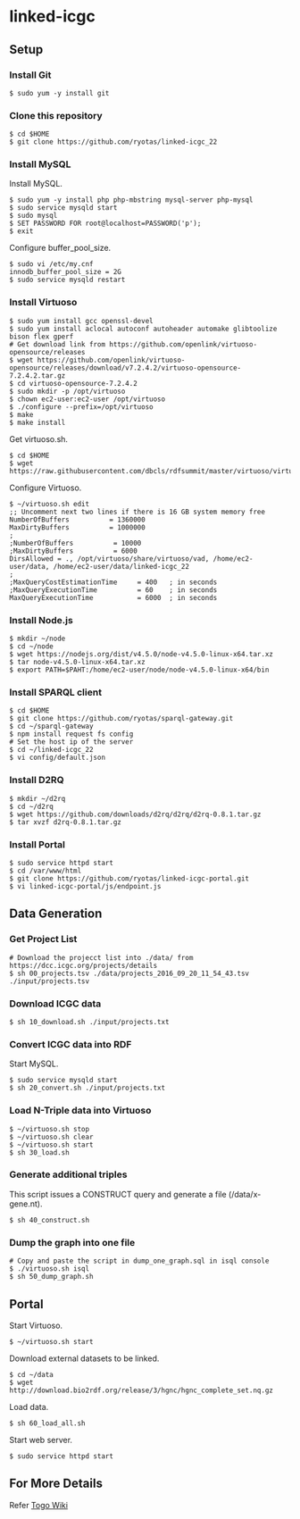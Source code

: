 linked-icgc
===========

## Setup

### Install Git
    $ sudo yum -y install git

### Clone this repository
    $ cd $HOME  
    $ git clone https://github.com/ryotas/linked-icgc_22

### Install MySQL 

Install MySQL.

    $ sudo yum -y install php php-mbstring mysql-server php-mysql
    $ sudo service mysqld start
    $ sudo mysql
    $ SET PASSWORD FOR root@localhost=PASSWORD('p');
    $ exit

Configure buffer_pool_size.

    $ sudo vi /etc/my.cnf
    innodb_buffer_pool_size = 2G
    $ sudo service mysqld restart

### Install Virtuoso

    $ sudo yum install gcc openssl-devel
    $ sudo yum install aclocal autoconf autoheader automake glibtoolize bison flex gperf 
    # Get download link from https://github.com/openlink/virtuoso-opensource/releases
    $ wget https://github.com/openlink/virtuoso-opensource/releases/download/v7.2.4.2/virtuoso-opensource-7.2.4.2.tar.gz
    $ cd virtuoso-opensource-7.2.4.2
    $ sudo mkdir -p /opt/virtuoso
    $ chown ec2-user:ec2-user /opt/virtuoso
    $ ./configure --prefix=/opt/virtuoso
    $ make
    $ make install

Get virtuoso.sh.

    $ cd $HOME
    $ wget https://raw.githubusercontent.com/dbcls/rdfsummit/master/virtuoso/virtuoso.sh

Configure Virtuoso.

    $ ~/virtuoso.sh edit
    ;; Uncomment next two lines if there is 16 GB system memory free
    NumberOfBuffers          = 1360000
    MaxDirtyBuffers          = 1000000
    ;
    ;NumberOfBuffers          = 10000
    ;MaxDirtyBuffers          = 6000
    DirsAllowed = ., /opt/virtuoso/share/virtuoso/vad, /home/ec2-user/data, /home/ec2-user/data/linked-icgc_22
    ;
    ;MaxQueryCostEstimationTime     = 400   ; in seconds
    ;MaxQueryExecutionTime          = 60    ; in seconds
    MaxQueryExecutionTime           = 6000  ; in seconds

### Install Node.js
    $ mkdir ~/node
    $ cd ~/node
    $ wget https://nodejs.org/dist/v4.5.0/node-v4.5.0-linux-x64.tar.xz
    $ tar node-v4.5.0-linux-x64.tar.xz
    $ export PATH=$PAHT:/home/ec2-user/node/node-v4.5.0-linux-x64/bin

### Install SPARQL client
    $ cd $HOME
    $ git clone https://github.com/ryotas/sparql-gateway.git
    $ cd ~/sparql-gateway
    $ npm install request fs config
    # Set the host ip of the server
    $ cd ~/linked-icgc_22
    $ vi config/default.json

### Install D2RQ
    $ mkdir ~/d2rq
    $ cd ~/d2rq
    $ wget https://github.com/downloads/d2rq/d2rq/d2rq-0.8.1.tar.gz
    $ tar xvzf d2rq-0.8.1.tar.gz

### Install Portal
    $ sudo service httpd start
    $ cd /var/www/html
    $ git clone https://github.com/ryotas/linked-icgc-portal.git
    $ vi linked-icgc-portal/js/endpoint.js

## Data Generation

### Get Project List
    # Download the projecct list into ./data/ from https://dcc.icgc.org/projects/details
    $ sh 00_projects.tsv ./data/projects_2016_09_20_11_54_43.tsv ./input/projects.tsv

### Download ICGC data  
    $ sh 10_download.sh ./input/projects.txt

### Convert ICGC data into RDF 

Start MySQL.

    $ sudo service mysqld start
    $ sh 20_convert.sh ./input/projects.txt

### Load N-Triple data into Virtuoso

    $ ~/virtuoso.sh stop
    $ ~/virtuoso.sh clear
    $ ~/virtuoso.sh start
    $ sh 30_load.sh

### Generate additional triples

This script issues a CONSTRUCT query and generate a file (/data/x-gene.nt).

    $ sh 40_construct.sh 
    
### Dump the graph into one file

    # Copy and paste the script in dump_one_graph.sql in isql console
    $ ./virtuoso.sh isql
    $ sh 50_dump_graph.sh

## Portal

Start Virtuoso.

    $ ~/virtuoso.sh start

Download external datasets to be linked.

    $ cd ~/data
    $ wget http://download.bio2rdf.org/release/3/hgnc/hgnc_complete_set.nq.gz

Load data.

    $ sh 60_load_all.sh

Start web server.

    $ sudo service httpd start

## For More Details

Refer [Togo Wiki](http://wiki.lifesciencedb.jp/mw/%E3%81%8C%E3%82%93%E3%82%B2%E3%83%8E%E3%83%A0#Linked_ICGC_.EF.BC.88.E3.83.87.E3.83.BC.E3.82.BF.E7.94.9F.E6.88.90.EF.BC.89.E3.81.AE.E6.89.8B.E9.A0.86)
